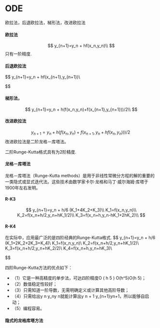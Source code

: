 # ODE



欧拉法，后退欧拉法，梯形法，改进欧拉法
#### 欧拉法
$$
y_{n+1}=y_n + hf(x_n,y_n)\\
$$
只有一阶精度.

#### 后退欧拉法
$$
y_{n+1}=y_n + hf(x_{n+1},y_{n+1})\\

$$
#### 梯形法，
$$
y_{n+1}=y_n + h(f(x_n,y_n)+f(x_{n+1},y_{n+1}))/2\\
$$
#### 改进欧拉法
$$
y_{n+1}=y_n + h(f(x_n,y_n)+f(x_{n+1},y_n+hf(x_n,y_n)))/2\
$$
改进欧拉法是二阶龙格－库塔法。

二阶Runge-Kutta格式具有为2阶精度.
#### 龙格－库塔法

龙格－库塔法（Runge-Kutta methods）是用于非线性常微分方程的解的重要的一类隐式或显式迭代法。这些技术由数学家卡尔·龙格和马丁·威尔海姆·库塔于1900年左右发明。
#### R-K3
$$
y_{n+1}=y_n + h/6 (K_1+4K_2+K_3)\\
K_1=f(x_n,y_n)\\
K_2=f(x_n+h/2,y_n+hK_1/2)\\
K_3=f(x_n+h,y_n-hK_1+2hK_2)\\
$$
#### R-K4
在实际中，应用最广泛的是四阶经典的Runge-Kutta格式.
$$
y_{n+1}=y_n + h/6 (K_1+2K_2+2K_3+K_4)\\
K_1=f(x_n,y_n)\\
K_2=f(x_n+h/2,y_n+hK_1/2)\\
K_3=f(x_n+h/2,y_n+hK_2/2)\\
K_4=f(x_n+h,y_n+hK_3)\\

$$


四阶Runge-Kutta方法的优点如下：

- （1）它是一种高精度的单步法，可达四阶精度O ( h 5 ) O(h^5)O(h 5)；
- （2）数值稳定性较好；
- （3）只需知道一阶导数，无需明确定义或计算其他高阶导数；
- （4）只需给出y n y_ny n就能计算出y n + 1 y_{n+1}yn+1，所以能够自启动；
- （5）编程容易。
#### 隐式的龙格库塔方法

